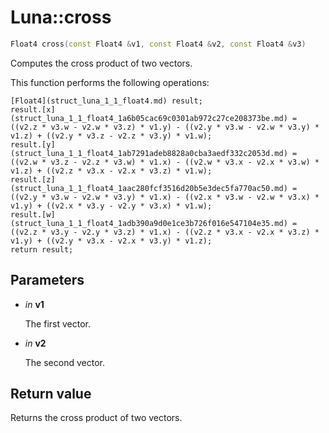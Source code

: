 # Luna::cross

```c++
Float4 cross(const Float4 &v1, const Float4 &v2, const Float4 &v3)
```

Computes the cross product of two vectors. 

This function performs the following operations: 
```
[Float4](struct_luna_1_1_float4.md) result;
result.[x](struct_luna_1_1_float4_1a6b05cac69c0301ab972c27ce208373be.md) = ((v2.z * v3.w - v2.w * v3.z) * v1.y) - ((v2.y * v3.w - v2.w * v3.y) * v1.z) + ((v2.y * v3.z - v2.z * v3.y) * v1.w);
result.[y](struct_luna_1_1_float4_1ab7291adeb8828a0cba3aedf332c2053d.md) = ((v2.w * v3.z - v2.z * v3.w) * v1.x) - ((v2.w * v3.x - v2.x * v3.w) * v1.z) + ((v2.z * v3.x - v2.x * v3.z) * v1.w);
result.[z](struct_luna_1_1_float4_1aac280fcf3516d20b5e3dec5fa770ac50.md) = ((v2.y * v3.w - v2.w * v3.y) * v1.x) - ((v2.x * v3.w - v2.w * v3.x) * v1.y) + ((v2.x * v3.y - v2.y * v3.x) * v1.w);
result.[w](struct_luna_1_1_float4_1adb390a9d0e1ce3b726f016e547104e35.md) = ((v2.z * v3.y - v2.y * v3.z) * v1.x) - ((v2.z * v3.x - v2.x * v3.z) * v1.y) + ((v2.y * v3.x - v2.x * v3.y) * v1.z);
return result;
```


## Parameters
* *in* **v1**

    The first vector. 

* *in* **v2**

    The second vector. 

## Return value
Returns the cross product of two vectors. 

